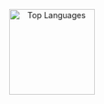 <!--
<p align="center">
  <img src="https://github-readme-stats.vercel.app/api/top-langs/?username=shawonNirob&layout=compact" alt="Top Languages" />
  <img src="https://github-readme-streak-stats.herokuapp.com/?user=shawonNirob" alt="GitHub Streak" />
</p>
-->

<p align="center">
  <img src="https://github-readme-stats.vercel.app/api/top-langs/?username=shawonNirob&layout=compact" alt="Top Languages" height="150" />
</p>

<!--
  <img src="https://github-readme-streak-stats.herokuapp.com/?user=shawonNirob" alt="GitHub Streak" height="150" />





![Top Langs](https://github-readme-stats.vercel.app/api/top-langs/?username=shawonNirob&layout=compact)
-->
